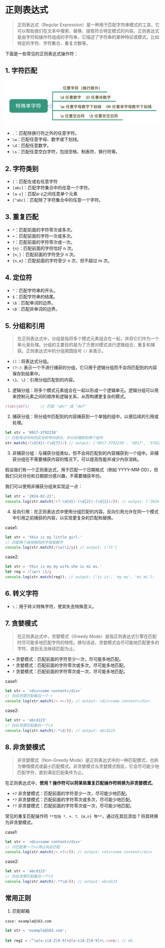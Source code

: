 # 正则表达式

> 正则表达式（Regular Expression）是一种用于匹配字符串模式的工具，它可以帮助我们在文本中搜索、替换、提取符合特定模式的内容。正则表达式是由字符和操作符组成的字符串，它描述了字符串的某种特征或模式，比如特定的字符、字符集合、重复次数等。

下面是一些常见的正则表达式操作符：

## 1. 字符匹配

![Alt text](image.png)

- `.`：匹配除换行符之外的任意字符。
- `\w`：匹配任意字母、数字或下划线。
- `\d`：匹配任意数字。
- `\s`：匹配任意空白字符，包括空格、制表符、换行符等。

## 2. 字符类别

- `|`：匹配左或右任意字符
- `[abc]`：匹配字符集合中的任意一个字符。
- `[a-z]`：匹配a-z之间任意单个元素
- `[^abc]`：匹配除了字符集合中的任意一个字符。

## 3. 重复匹配

- `*`：匹配前面的字符零次或多次。
- `+`：匹配前面的字符一次或多次。
- `?`：匹配前面的字符零次或一次。
- `{n}`：匹配前面的字符恰好 n 次。
- `{n,}`：匹配前面的字符至少 n 次。
- `{n,m}`：匹配前面的字符至少 n 次，但不超过 m 次。

## 4. 定位符

- `^`：匹配字符串的开头。
- `$`：匹配字符串的结尾。
- `\b`：匹配单词的边界。
- `\B`：匹配非单词的边界。

## 5. 分组和引用

> 在正则表达式中，分组是指将多个模式元素组合在一起，并将它们作为一个单元来处理。分组的主要目的是为了方便对模式进行逻辑组合、重复和捕获。正则表达式中的分组用圆括号 `()` 来表示。

- `()`：将表达式分组。
- `(?:)`: 表示一个不进行捕获的分组，它只用于逻辑分组而不会将匹配到的内容保存到结果中。
- `\1`、`\2`：引用分组匹配到的内容。

1. 逻辑分组：将多个模式元素组合在一起以形成一个逻辑单元。逻辑分组可以用来控制元素之间的顺序和逻辑关系，从而构建更复杂的模式。

```js
/(abc|def)/     // 匹配 "abc" 或 "def"
```

2. 捕获分组：将分组中匹配到的内容捕获到一个单独的组中，以便后续的引用或处理。

```js
let str = '0917-3792238'
// 匹配电话号码的区号和号码部分，并分别捕获到两个组中
str.match(/(\d{4})-(\d{7})/) // output: ['0917-3792238', '0917', '3792238']
```

3. 非捕获分组：与捕获分组类似，但不会将匹配到的内容捕获到一个组中。非捕获分组在不需要捕获内容的情况下，可以提高性能并减少内存消耗。

假设我们有一个正则表达式，用于匹配一个日期格式（例如 YYYY-MM-DD），但我们只对月份和日期部分感兴趣，不需要捕获年份。

我们可以使用非捕获分组来实现这一点：

```js
let str = '2024-02-22';
console.log(str.match(/(?:\d{4})-(\d{2})-(\d{2})/)); // output: ['2024-02-22', '02', '22']
```

4. 反向引用：在正则表达式中使用分组匹配的内容。反向引用允许在同一个模式中引用之前捕获的内容，以实现更复杂的匹配和替换。

case1:

```js
let str = 'this is my little girl.'
// 匹配两个连续相同的字母或数字
console.log(str.match(/(\w)\1/g)) // output: ['tt']
```

case2:

```js
let str = 'this is my my wife.she is mi mi.'
let reg = /(\w+) \1/g
console.log(str.match(reg)); // output: ['is is', 'my my', 'mi mi'];
```

## 6. 转义字符

- `\`：用于转义特殊字符，使其失去特殊意义。

## 7. 贪婪模式

> 在正则表达式中，贪婪模式（Greedy Mode）是指正则表达式引擎在匹配时尽可能多地匹配字符的特性。换句话说，贪婪模式会尽可能地匹配更多的字符，直到无法继续匹配为止。

- `+` 贪婪模式：匹配前面的字符至少一次，尽可能多地匹配。
- `*` 贪婪模式：匹配前面的字符零次或多次，尽可能多地匹配。
- `?` 贪婪模式：匹配前面的字符零次或一次，尽可能多地匹配。

case1:

```js
let str = `<div>some content</div>`
// 向后贪婪匹配最后一个 >
console.log(str.match(/<.+>/)); // output: <div>some content</div>
```

case2:

```js
let str = 'abcd123'
// 向后贪婪匹配最后一个\d
console.log(str.match(/.*\d/)); // output: abcd123
```


## 8. 非贪婪模式

> 非贪婪模式（Non-Greedy Mode）是正则表达式中的一种匹配模式，也称为懒惰模式或最小匹配模式。非贪婪模式与贪婪模式相反，它会尽可能少地匹配字符，直到满足匹配条件为止。

在正则表达式中，**使用 ? 操作符可以将某些重复匹配操作符转换为非贪婪模式**。

- `+?` 非贪婪模式：匹配前面的字符至少一次，尽可能少地匹配。
- `*?` 非贪婪模式：匹配前面的字符零次或多次，尽可能少地匹配。
- `??` 非贪婪模式：匹配前面的字符零次或一次，尽可能少地匹配。

常见的重复匹配操作符 `**包括 *、+、?、{m,n} 等**`，通过在其后添加 ? 将其转换为非贪婪模式。

case1:

```js
let str = `<div>some content</div>`
// 只匹配第一个<>停止向后匹配
console.log(str.match(/<.+?>/)); // output: <div>some content</div>
```

case2: 

```js
let str = 'abcd123'
// 向后贪婪匹配最后一个\d
console.log(str.match(/.*?\d/)); // output: abcd123
```


## 常用正则

1. 匹配邮箱

`case: example@163.com`

```js
let str = 'example@163.com';

let reg1 = /^\w[a-z|A-Z|0-9]+@[a-z|A-Z|0-9]+\.com$/; // ok

```

